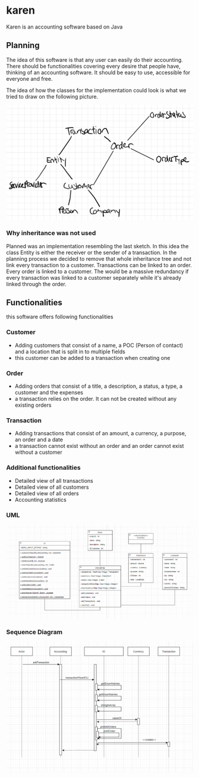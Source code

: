 # karen
Karen is an accounting software based on Java



## Planning
The idea of this software is that any user can easily do their accounting. There should be functionalities
covering every desire that people have, thinking of an accounting software. It should be easy to use, accessible for
everyone and free.

The idea of how the classes for the implementation could look is what we tried to draw on the following picture.

![UML of karen at the beginning](https://github.com/ant0n7/karen/blob/main/umlstart.png)

### Why inheritance was not used
Planned was an implementation resembling the last sketch. In this idea the class Entity is either the receiver or the sender of a transaction. In the planning process we decided to remove that whole inheritance tree and not link every transaction to a customer. Transactions can be linked to an order. Every order is linked to a customer. The would be a massive redundancy if every transaction was linked to a customer separately while it's already linked through the order.  

## Functionalities
this software offers following functionalities

### Customer
- Adding customers that consist of a name, a POC (Person of contact) and a location that is split in to multiple fields
- this customer can be added to a transaction when creating one

### Order
- Adding orders that consist of a title, a description, a status, a type, a customer and the expenses
- a transaction relies on the order. It can not be created without any existing orders

### Transaction
- Adding transactions that consist of an amount, a currency, a purpose, an order and a date
- a transaction cannot exist without an order and an order cannot exist without a customer

### Additional functionalities
- Detailed view of all transactions
- Detailed view of all customers
- Detailed view of all orders
- Accounting statistics

### UML
![UML of karen](https://github.com/ant0n7/karen/blob/main/Bild_2022-01-30_233128.png)

### Sequence Diagram
![Sequence Diagram for addTransactionmethod](https://github.com/ant0n7/karen/blob/main/addTransactionSequence.png)
